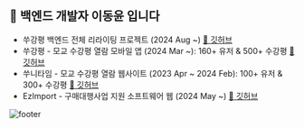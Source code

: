 ## 🚀 백엔드 개발자 이동윤 입니다
- 쑤강평 백엔드 전체 리라이팅 프로젝트 (2024 Aug ~) [🔗 깃허브](https://github.com/LDYWINNER/SSU-GANG-PYEONG-BACK-VER2)
- 쑤강평 - 모교 수강평 열람 모바일 앱 (2024 Mar ~): 160+ 유저 & 500+ 수강평 [🔗 깃허브](https://github.com/LDYWINNER/SSU-GANG-PYEONG-DOCS)
- 쑤니타임 - 모교 수강평 열람 웹사이트 (2023 Apr ~ 2024 Feb): 100+ 유저 & 300+ 수강평 [🔗 깃허브](https://github.com/LDYWINNER/SUNYTIME-DOCS)
- EzImport - 구매대행사업 지원 소프트웨어 웹 (2024 May ~) [🔗 깃허브](https://github.com/LDYWINNER/EZIMPORT-DOCS)

![footer](https://capsule-render.vercel.app/api?type=waving&color=auto&height=100&section=footer)
